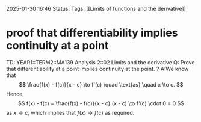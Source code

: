 2025-01-30 16:46
Status: 
Tags: [[Limits of functions and the derivative]]
# proof that differentiability implies continuity at a point

TD: YEAR1::TERM2::MA139 Analysis 2::02 Limits and the derivative
Q: Prove that differentiability at a point implies continuity at the point.
?
A:We know that
$$
\frac{f(x) - f(c)}{x - c} \to f'(c) \quad \text{as} \quad x \to c.
$$
Hence,
$$
f(x) - f(c) = \frac{f(x) - f(c)}{x - c} (x - c) \to f'(c) \cdot 0 = 0
$$
as $x \to c$, which implies that $f(x) \to f(c)$ as required.
<!--ID: 1738255776924-->

